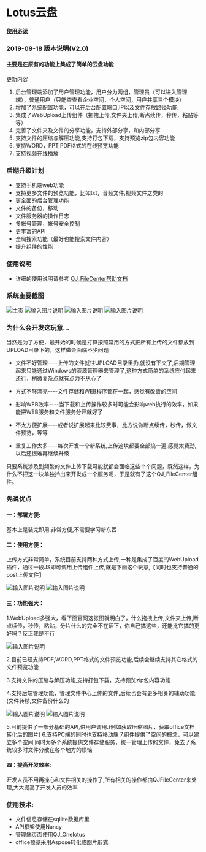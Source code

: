 # Lotus云盘

#### [使用必读](http://www.qijiekeji.com)

### 2019-09-18 版本说明(V2.0)

#### 主要是在原有的功能上集成了简单的云盘功能

更新内容
1. 后台管理端添加了用户管理功能，用户分为两组，管理员（可以进入管理端），普通用户（只能查查看企业空间，个人空间，用户共享三个模块）
2. 增加了系统配置功能，可以在后台配置端口,IP以及文件存放路径功能
3. 集成了WebUpload上传组件（拖拽上传,文件夹上传,断点续传，秒传，粘贴等等）
3. 完善了文件夹及文件的分享功能，支持外部分享，和内部分享
4. 支持文件的压缩与解压功能,支持打包下载，支持预览zip包内容功能
5. 支持WORD，PPT,PDF格式的在线预览功能
6. 支持视频在线播放

### 后期升级计划
- 支持手机端web功能
- 支持更多文件的预览功能，比如txt，音频文件,视频文件之类的
- 更全面的后台管理功能
- 文件的备份，移动
- 文件服务器的操作日志
- 多帐号管理，帐号安全控制
- 更丰富的API
- 全局搜索功能（最好也能搜索文件内容）
- 提升组件的性能
### 使用说明
- 详细的使用说明请参考 [QJ_FileCenter帮助文档](http://www.qijiekeji.com/?id=10)
### 系统主要截图
![主页](https://images.gitee.com/uploads/images/2019/0919/161658_83335e13_11702.png "屏幕截图.png")
![输入图片说明](https://images.gitee.com/uploads/images/2019/0919/161752_59784343_11702.png "屏幕截图.png")
![输入图片说明](https://images.gitee.com/uploads/images/2019/0919/161818_d0ff5fc4_11702.png "屏幕截图.png")
![输入图片说明](https://images.gitee.com/uploads/images/2019/0919/161837_defb482a_11702.png "屏幕截图.png")


### 为什么会开发这玩意...
当然是为了方便，最开始的时候是打算按照常用的方式把所有上传的文件都放到UPLOAD目录下的，这样做会面临不少问题

- 文件不好管理----上传的文件就往UPLOAD目录里扔,就没有下文了,后期管理起来只能通过Windows的资源管理器来管理了,这种方式简单的系统应付起来还行，稍微复杂点就有点力不从心了

- 方式不够漂亮----文件存储和WEB程序都在一起，感觉有改善的空间

- 影响WEB效率----当下载和上传操作较多时可能会影响web执行的效率，如果能把WEB服务和文件服务分开就好了

- 不太方便扩展----或者说扩展起来比较费事，比方说做断点续传，秒传，做文件预览，等等

- 重复工作太多----每次开发一个新系统,上传这块都要全部搞一遍,感觉太费劲,以后还很难再继续升级

只要系统涉及到频繁的文件上传下载可能就都会面临这些个个问题，既然这样，为什么不把这一块单独拎出来开发成一个服务呢，于是就有了这个QJ_FileCenter组件。

### 先说优点
#### 一：部署方便: 
基本上是装完即用,非常方便,不需要学习新东西
#### 二：使用方便：
上传方式非常简单，系统目前支持两种方式上传,一种是集成了百度的WebUpload插件，通过一段JS即可调用上传组件上传,就是下面这个玩意,【同时也支持普通的post上传文件】

![输入图片说明](https://images.gitee.com/uploads/images/2019/0919/161354_f6b269d0_11702.png "在这里输入图片标题")
![输入图片说明](https://images.gitee.com/uploads/images/2019/0919/161355_aefd4a30_11702.png "在这里输入图片标题")


#### 三：功能强大：
1.WebUpload多强大，看下面官网这张图就明白了，什么拖拽上传,文件夹上传,断点续传，秒传，粘贴，分片什么的完全不在话下，你自己搞这些，还能比它搞的更好吗？反正我是不行

![输入图片说明](https://images.gitee.com/uploads/images/2019/0919/161355_7c47a0e1_11702.png "WebUpload组件")

2.目前已经支持PDF,WORD,PPT格式的文件预览功能,后续会继续支持其它格式的文件预览功能

3.支持文件的压缩与解压功能,支持打包下载，支持预览zip包内容功能

4.支持后端管理功能，管理文件中心上传的文件,后续也会有更多相关的辅助功能(文件转移,文件备份什么的

![输入图片说明](https://images.gitee.com/uploads/images/2019/0919/161355_0701d913_11702.png "管理首页")
![输入图片说明](https://images.gitee.com/uploads/images/2019/0919/161355_b7668d5a_11702.png "文件管理")

5.目前提供了一部分基础的API,供用户调用.(例如获取压缩图片，获取office文档转化后的图片)
6.支持PC端的同时也支持移动端
7.组件提供了空间的概念，可以建立多个空间,同时为多个系统提供文件存储服务，统一管理上传的文件，免去了系统较多时文件分散在各个地方的烦恼

#### 四：提高开发效率:
开发人员不用再操心和文件相关的操作了,所有相关的操作都由QJFileCenter来处理,大大提高了开发人员的效率

### 使用技术:
- 文件信息存储在sqllite数据库里
- API框架使用Nancy
- 管理端页面使用QJ_Onelotus
- office预览采用Aspose转化成图片形式

